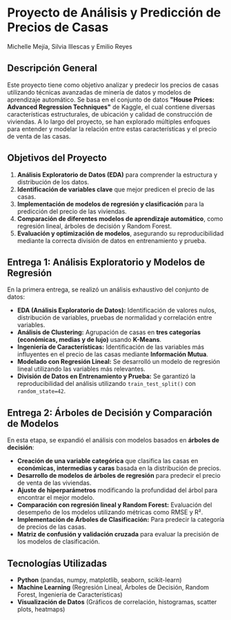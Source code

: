 # Proyecto de Análisis y Predicción de Precios de Casas
Michelle Mejía, Silvia Illescas y Emilio Reyes

## Descripción General
Este proyecto tiene como objetivo analizar y predecir los precios de casas utilizando técnicas avanzadas de minería de datos y modelos de aprendizaje automático. Se basa en el conjunto de datos **"House Prices: Advanced Regression Techniques"** de Kaggle, el cual contiene diversas características estructurales, de ubicación y calidad de construcción de viviendas. A lo largo del proyecto, se han explorado múltiples enfoques para entender y modelar la relación entre estas características y el precio de venta de las casas.

## Objetivos del Proyecto
1. **Análisis Exploratorio de Datos (EDA)** para comprender la estructura y distribución de los datos.
2. **Identificación de variables clave** que mejor predicen el precio de las casas.
3. **Implementación de modelos de regresión y clasificación** para la predicción del precio de las viviendas.
4. **Comparación de diferentes modelos de aprendizaje automático**, como regresión lineal, árboles de decisión y Random Forest.
5. **Evaluación y optimización de modelos**, asegurando su reproducibilidad mediante la correcta división de datos en entrenamiento y prueba.

## Entrega 1: Análisis Exploratorio y Modelos de Regresión
En la primera entrega, se realizó un análisis exhaustivo del conjunto de datos:
- **EDA (Análisis Exploratorio de Datos):** Identificación de valores nulos, distribución de variables, pruebas de normalidad y correlación entre variables.
- **Análisis de Clustering:** Agrupación de casas en **tres categorías (económicas, medias y de lujo)** usando **K-Means**.
- **Ingeniería de Características:** Identificación de las variables más influyentes en el precio de las casas mediante **Información Mutua**.
- **Modelado con Regresión Lineal:** Se desarrolló un modelo de regresión lineal utilizando las variables más relevantes.
- **División de Datos en Entrenamiento y Prueba:** Se garantizó la reproducibilidad del análisis utilizando `train_test_split()` con `random_state=42`.

## Entrega 2: Árboles de Decisión y Comparación de Modelos
En esta etapa, se expandió el análisis con modelos basados en **árboles de decisión**:
- **Creación de una variable categórica** que clasifica las casas en **económicas, intermedias y caras** basada en la distribución de precios.
- **Desarrollo de modelos de árboles de regresión** para predecir el precio de venta de las viviendas.
- **Ajuste de hiperparámetros** modificando la profundidad del árbol para encontrar el mejor modelo.
- **Comparación con regresión lineal y Random Forest:** Evaluación del desempeño de los modelos utilizando métricas como RMSE y R².
- **Implementación de Árboles de Clasificación:** Para predecir la categoría de precios de las casas.
- **Matriz de confusión y validación cruzada** para evaluar la precisión de los modelos de clasificación.

## Tecnologías Utilizadas
- **Python** (pandas, numpy, matplotlib, seaborn, scikit-learn)
- **Machine Learning** (Regresión Lineal, Árboles de Decisión, Random Forest, Ingeniería de Características)
- **Visualización de Datos** (Gráficos de correlación, histogramas, scatter plots, heatmaps)
